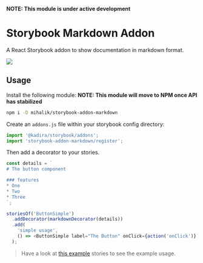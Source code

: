 **NOTE: This module is under active development**

# Storybook Markdown Addon

A React Storybook addon to show documentation in markdown format.

![](https://cldup.com/BqlCR8pOBG.png)

## Usage

Install the following module:
**NOTE: This module will move to NPM once API has stabilized**

```sh
npm i -D mihalik/storybook-addon-markdown
```

Create an `addons.js` file within your storybook config directory:

```js
import '@kadira/storybook/addons';
import 'storybook-addon-markdown/register';

```

Then add a decorator to your stories.

```js
const details = `
# The button component

### features
* One
* Two
* Three
`;

storiesOf('ButtonSimple')
  .addDecorator(markdownDecorator(details))
  .add(
    'simple usage',
    () => <ButtonSimple label="The Button" onClick={action('onClick')} />,
  );
```

> Have a look at [this example](example/story.js) stories to see the example usage.
